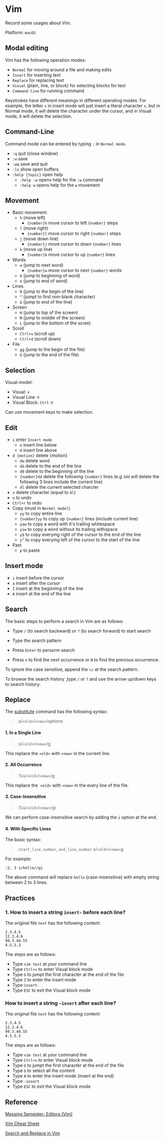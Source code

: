 # Vim

Record some usages about Vim.

Platform: `macOS`



## Modal editing

Vim has the following operation modes:

- `Normal` for moving around a file and making edits
- `Insert` for inserting text
- `Replace` for replacing text
- `Visual` (plain, line, or block) for selecting blocks for text
- `Command-line` for running command



Keystrokes have different meanings in different operating modes. For example, the letter `x` in insert mode will just insert a literal character `x`, but in Normal mode, it will delete the character under the cursor, and in Visual mode, it will delete the selection.



## Command-Line

Command mode can be entered by typing `:` in `Normal mode`.

- `:q` quit (close window)
- `:w` save
- `:wq` save and quit
- `:ls` show open buffers
- `:help {topic}` open help
  - `:help :w` opens help for the `:w` command
  - `:help w` opens help for the `w` movement



## Movement

- Basic movement:
  - `h` (move left)
    - `{number}h` move cursor to left `{number}` steps
  - `l` (move right)
    - `{number}l` move cursor to right `{number}` steps
  - `j` (move down line)
    - `{number}j` move cursor to down `{number}` lines
  - `k` (move up line)
    - `{number}k` move cursor to up `{number}` lines
- Words
  - `w` (jump to next word)
    - `{number}w` move cursor to next `{number}` words
  - `b` (jump to beginning of word)
  - `e` (jump to end of word)
- Lines
  - `0` (jump to the begin of the line)
  - `^` (jumpt to first non-blank character)
  - `&` (jump to end of the line)
- Screen
  - `H` (jump to top of the screen)
  - `M` (jump to middle of the screen)
  - `L` (jump to the bottom of the scree)
- Scroll
  - `Ctrl+u` (scroll up)
  - `Ctrl+d` (scroll down)
- File
  - `gg` (jump to the begin of the file)
  - `G` (jump to the end of the file)



## Selection

Visual model:

- Visual: `v`
- Visual Line: `V`
- Visual Block: `Ctrl-V`

Can use movement keys to make selection.



## Edit

- `i` enter `Insert mode`
  - `o` insert line below
  - `O` insert line above
- `d {motion}` delete {motion}
  - `dw` delete word
  - `d&` delete to the end of the line
  - `d0` delete to the beginning of the line
  - `{number}dd` delete the following `{number}` lines (e.g `3dd` will delete the following 3 lines include the current line)
  - `dl` delete the current selected charcter
- `x` delete character (equal to `dl`)
- `u` to undo
- `Ctrl+r` to redo
- Copy (must in `Normal model`)
  - `yy` to copy entire line 
  - `{number}yy` to copy up `{number}` lines (include current line)
  - `yaw` to copy a word with it's trailing whitespace
  - `yiw` to copy a word without its trailing withspace
  - `y$` to copy everying right of the cursor to the end of the line
  - `y^` to copy everying left of the cursor to the start of the line
- Past
  - `p` to paste



## Insert mode

- `i` insert before the cursor
- `a` insert after the cursor
- `I` insert at the beginning of the line
- `A` insert at the end of the line



## Search

The basic steps to perform a search in Vim are as follows:

- Type `/` (to search backward) or `?` (to search forward) to start search

- Type the search pattern
- Press `Enter` to persorm search
- Press `n` to find the next occurrence or `N` to find the previous occurrence.



To ignore the case sensitive, append the `\c` at the search pattern.

To browse the search history ,type `/` or `?` and use the arrow up/down keys to search history.



## Replace

The [substitute](https://www.oreilly.com/library/view/vi-and-vim/9781449303082/ch01s07.html) command has the following syntax:

> :s/`<old>`/`<new>`/options



#### 1. In a Single Line

> :s/`<old>`/`<new>`/g

This replace the `<old>` with `<new>` in the current line.



#### 2. All Occurrence

> :%s/`<old>`/`<new>`/g

This replace the` <old>` with `<new>` in the every line of the file.



#### 3. Case-Insensitive

> :%s/`<old>`/`<new>`/gi

We can perform case-insensitive search by adding the `i` option at the end.



#### 4. With Specific Lines

The basic syntax:

> :`start_line_number`, `end_line_number` s/`<old>`/`<new>`g

For example:

```shell
:2, 3 s/hello//gi
```

The above command will replace `hello` (case-insensitive) with empty string between 2 to 3 lines.



## Practices

### 1. How to insert a string `insert-` before each line?

The original file `test` has the following content:

```
2.3.4.5
12.3.4.6
99.3.44.55
4.5.5.3
```

The steps are as follows:

- Type `vim test` at your command line
- Type `Ctrl+v` to enter Visual block mode
- Type `G` to jumpt the first character at the end of the file
- Type `I` to enter the insert mode
- Type `insert-` 
- Type `ESC` to exit the Visual block mode



### How to insert a string `-insert` after each line?

The original file `test` has the following content:

```
2.3.4.5
12.3.4.6
99.3.44.55
4.5.5.3
```

The steps are as follows:

- Type `vim test` at your command line
- Type `Ctrl+v` to enter Visual block mode
- Type `G` to jumpt the first character at the end of the file
- Type `$` to select all the content
- Type `A` to enter the insert mode (insert at the end)
- Type `-insert` 
- Type `ESC` to exit the Visual block mode



## Reference

[Messing Semester- Editors (Vim)](https://missing.csail.mit.edu/2020/editors/)

[Vim Cheat Sheet](https://vim.rtorr.com/)

[Search and Replace in Vim](https://www.baeldung.com/linux/vim-search-replace)
